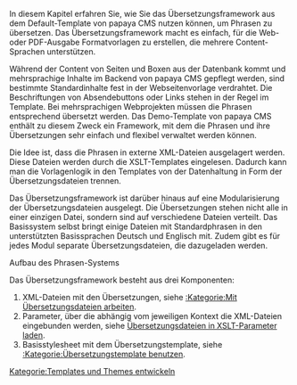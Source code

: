 
In diesem Kapitel erfahren Sie, wie Sie das Übersetzungsframework aus dem Default-Template von papaya CMS nutzen können, um Phrasen zu übersetzen. Das Übersetzungsframework macht es einfach, für die Web- oder PDF-Ausgabe Formatvorlagen zu erstellen, die mehrere Content-Sprachen unterstützen.

Während der Content von Seiten und Boxen aus der Datenbank kommt und mehrsprachige Inhalte im Backend von papaya CMS gepflegt werden, sind bestimmte Standardinhalte fest in der Webseitenvorlage verdrahtet. Die Beschriftungen von Absendebuttons oder Links stehen in der Regel im Template. Bei mehrsprachigen Webprojekten müssen die Phrasen entsprechend übersetzt werden. Das Demo-Template von papaya CMS enthält zu diesem Zweck ein Framework, mit dem die Phrasen und ihre Übersetzungen sehr einfach und flexibel verwaltet werden können.

Die Idee ist, dass die Phrasen in externe XML-Dateien ausgelagert werden. Diese Dateien werden durch die XSLT-Templates eingelesen. Dadurch kann man die Vorlagenlogik in den Templates von der Datenhaltung in Form der Übersetzungsdateien trennen.

Das Übersetzungsframework ist darüber hinaus auf eine Modularisierung der Übersetzungsdateien ausgelegt. Die Übersetzungen stehen nicht alle in einer einzigen Datei, sondern sind auf verschiedene Dateien verteilt. Das Basissystem selbst bringt einige Dateien mit Standardphrasen in den unterstützten Basissprachen Deutsch und Englisch mit. Zudem gibt es für jedes Modul separate Übersetzungsdateien, die dazugeladen werden.

Aufbau des Phrasen-Systems

Das Übersetzungsframework besteht aus drei Komponenten:

1.  XML-Dateien mit den Übersetzungen, siehe [:Kategorie:Mit Übersetzungsdateien arbeiten](/:export_de/Kategorie:Mit_Übersetzungsdateien_arbeiten.md).
2.  Parameter, über die abhängig vom jeweiligen Kontext die XML-Dateien eingebunden werden, siehe [Übersetzungsdateien in XSLT-Parameter laden](/Übersetzungsdateien_in_XSLT-Parameter_laden.md).
3.  Basisstylesheet mit dem Übersetzungstemplate, siehe [:Kategorie:Übersetzungstemplate benutzen](/:export_de/Kategorie:Übersetzungstemplate_benutzen.md).

[Kategorie:Templates und Themes entwickeln](export_de/Kategorie:Templates_und_Themes_entwickeln.md)
